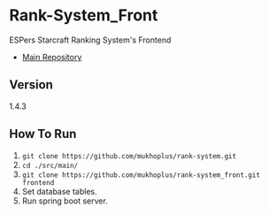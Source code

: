 # Rank-System_Front

ESPers Starcraft Ranking System's Frontend

- [Main Repository](https://github.com/mukhoplus/rank-system)

## Version

1.4.3

## How To Run

1. ``git clone https://github.com/mukhoplus/rank-system.git``
2. ``cd ./src/main/``
3. ``git clone https://github.com/mukhoplus/rank-system_front.git frontend``
4. Set database tables.
5. Run spring boot server.
